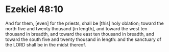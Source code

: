 # Ezekiel 48:10

And for them, [even] for the priests, shall be [this] holy oblation; toward the north five and twenty thousand [in length], and toward the west ten thousand in breadth, and toward the east ten thousand in breadth, and toward the south five and twenty thousand in length: and the sanctuary of the LORD shall be in the midst thereof.